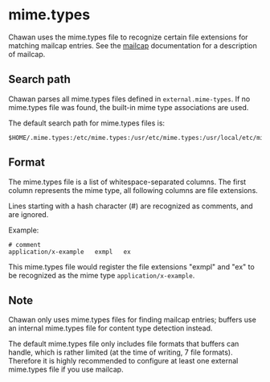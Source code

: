<!-- MANON
% CHA-MIME.TYPES 5
MANOFF -->

# mime.types

Chawan uses the mime.types file to recognize certain file extensions for
matching mailcap entries. See the <!-- MANOFF -->[mailcap](mailcap.md)<!-- MANON --> <!-- MANON **cha-mailcap**(5) MANOFF -->
documentation for a description of mailcap.

## Search path

Chawan parses all mime.types files defined in `external.mime-types`. If no
mime.types file was found, the built-in mime type associations are used.

The default search path for mime.types files is:

```
$HOME/.mime.types:/etc/mime.types:/usr/etc/mime.types:/usr/local/etc/mime.types
```

## Format

The mime.types file is a list of whitespace-separated columns. The first
column represents the mime type, all following columns are file extensions.

Lines starting with a hash character (#) are recognized as comments, and
are ignored.

Example:

```
# comment
application/x-example	exmpl	ex
```

This mime.types file would register the file extensions "exmpl" and "ex"
to be recognized as the mime type `application/x-example`.

## Note

Chawan only uses mime.types files for finding mailcap entries; buffers use an
internal mime.types file for content type detection instead.

The default mime.types file only includes file formats that buffers can handle,
which is rather limited (at the time of writing, 7 file formats). Therefore it
is highly recommended to configure at least one external mime.types file if you
use mailcap.

<!-- MANON
## See also

**cha**(1)
MANOFF -->
